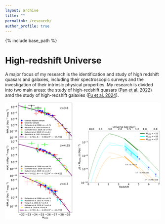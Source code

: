 ```yaml
---
layout: archive
title: ""
permalink: /research/
author_profile: true
---
```


{% include base_path %}

High-redshift Universe
=====
A major focus of my research is the identification and study of high redshift quasars and galaxies, including their spectroscopic surveys and the investigation of their intrinsic physical properties. My research is divided into two main areas: the study of high-redshift quasars ([Pan et al. 2022](https://ui.adsabs.harvard.edu/abs/2022ApJ...928..172P/abstract)) amd the study of high-redshift galaxies ([Fu et al. 2024](https://ui.adsabs.harvard.edu/abs/2024arXiv240105920F/abstract)).

![Figure](../images/qlf.png "Figure: Quasar luminosity function at 3.5 < z < 5.0 and cumulative density evolution of quasars from z = 0 to 7. (Pan, Jiang et al. 2022).")


